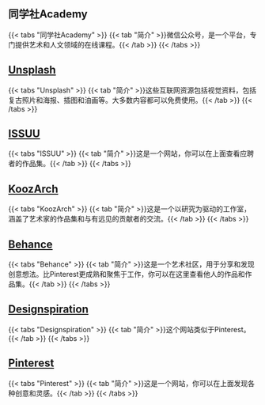 ## 同学社Academy

{{< tabs "同学社Academy" >}}
{{< tab "简介" >}}微信公众号，是一个平台，专门提供艺术和人文领域的在线课程。{{< /tab >}}
{{< /tabs >}}

## [Unsplash](https://unsplash.com/)

{{< tabs "Unsplash" >}}
{{< tab "简介" >}}这些互联网资源包括视觉资料，包括复古照片和海报、插图和油画等。大多数内容都可以免费使用。{{< /tab >}}
{{< /tabs >}}

## [ISSUU](https://issuu.com/)

{{< tabs "ISSUU" >}}
{{< tab "简介" >}}这是一个网站，你可以在上面查看应聘者的作品集。{{< /tab >}}
{{< /tabs >}}

## [KoozArch](https://www.koozarch.com/)

{{< tabs "KoozArch" >}}
{{< tab "简介" >}}这是一个以研究为驱动的工作室，涵盖了艺术家的作品集和与有远见的贡献者的交流。{{< /tab >}}
{{< /tabs >}}

## [Behance](https://www.behance.net/)

{{< tabs "Behance" >}}
{{< tab "简介" >}}这是一个艺术社区，用于分享和发现创意想法。比Pinterest更成熟和聚焦于工作，你可以在这里查看他人的作品和作品集。{{< /tab >}}
{{< /tabs >}}

## [Designspiration](https://www.designspiration.com/)

{{< tabs "Designspiration" >}}
{{< tab "简介" >}}这个网站类似于Pinterest。{{< /tab >}}
{{< /tabs >}}

## [Pinterest](https://www.pinterest.com/)

{{< tabs "Pinterest" >}}
{{< tab "简介" >}}这是一个网站，你可以在上面发现各种创意和灵感。{{< /tab >}}
{{< /tabs >}}
